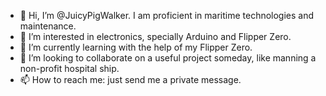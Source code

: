 - 👋 Hi, I’m @JuicyPigWalker. I am proficient in maritime technologies and maintenance.
- 👀 I’m interested in electronics, specially Arduino and Flipper Zero.
- 🌱 I’m currently learning with the help of my Flipper Zero.
- 💞️ I’m looking to collaborate on a useful project someday, like manning a non-profit hospital ship.
- 📫 How to reach me: just send me a private message.

<!---
yoelci/yoelci is a ✨ special ✨ repository because its `README.md` (this file) appears on your GitHub profile.
You can click the Preview link to take a look at your changes.
--->
